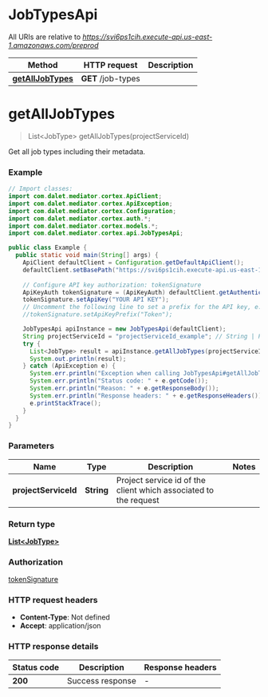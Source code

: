 # JobTypesApi

All URIs are relative to *https://svi6ps1cih.execute-api.us-east-1.amazonaws.com/preprod*

| Method | HTTP request | Description |
|------------- | ------------- | -------------|
| [**getAllJobTypes**](JobTypesApi.md#getAllJobTypes) | **GET** /job-types |  |


<a id="getAllJobTypes"></a>
# **getAllJobTypes**
> List&lt;JobType&gt; getAllJobTypes(projectServiceId)



Get all job types including their metadata.

### Example
```java
// Import classes:
import com.dalet.mediator.cortex.ApiClient;
import com.dalet.mediator.cortex.ApiException;
import com.dalet.mediator.cortex.Configuration;
import com.dalet.mediator.cortex.auth.*;
import com.dalet.mediator.cortex.models.*;
import com.dalet.mediator.cortex.api.JobTypesApi;

public class Example {
  public static void main(String[] args) {
    ApiClient defaultClient = Configuration.getDefaultApiClient();
    defaultClient.setBasePath("https://svi6ps1cih.execute-api.us-east-1.amazonaws.com/preprod");
    
    // Configure API key authorization: tokenSignature
    ApiKeyAuth tokenSignature = (ApiKeyAuth) defaultClient.getAuthentication("tokenSignature");
    tokenSignature.setApiKey("YOUR API KEY");
    // Uncomment the following line to set a prefix for the API key, e.g. "Token" (defaults to null)
    //tokenSignature.setApiKeyPrefix("Token");

    JobTypesApi apiInstance = new JobTypesApi(defaultClient);
    String projectServiceId = "projectServiceId_example"; // String | Project service id of the client which associated to the request
    try {
      List<JobType> result = apiInstance.getAllJobTypes(projectServiceId);
      System.out.println(result);
    } catch (ApiException e) {
      System.err.println("Exception when calling JobTypesApi#getAllJobTypes");
      System.err.println("Status code: " + e.getCode());
      System.err.println("Reason: " + e.getResponseBody());
      System.err.println("Response headers: " + e.getResponseHeaders());
      e.printStackTrace();
    }
  }
}
```

### Parameters

| Name | Type | Description  | Notes |
|------------- | ------------- | ------------- | -------------|
| **projectServiceId** | **String**| Project service id of the client which associated to the request | |

### Return type

[**List&lt;JobType&gt;**](JobType.md)

### Authorization

[tokenSignature](../README.md#tokenSignature)

### HTTP request headers

 - **Content-Type**: Not defined
 - **Accept**: application/json

### HTTP response details
| Status code | Description | Response headers |
|-------------|-------------|------------------|
| **200** | Success response |  -  |

